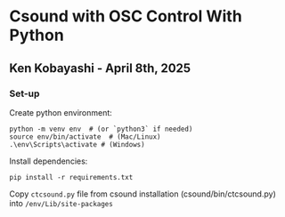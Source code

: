 # Csound with OSC Control With Python
## Ken Kobayashi - April 8th, 2025

### Set-up

Create python environment:
~~~
python -m venv env  # (or `python3` if needed)
source env/bin/activate  # (Mac/Linux)
.\env\Scripts\activate # (Windows)
~~~

Install dependencies:
~~~
pip install -r requirements.txt
~~~

Copy `ctcsound.py` file from csound installation (csound/bin/ctcsound.py) into `/env/Lib/site-packages`